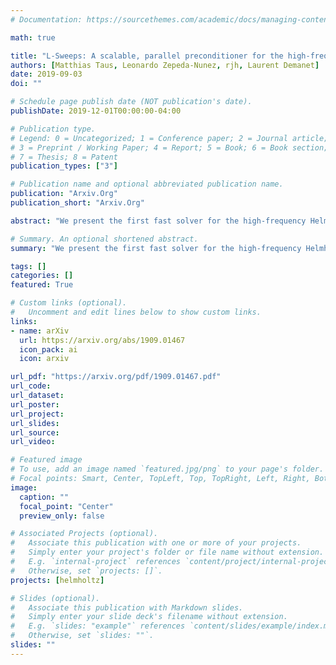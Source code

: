```yaml
---
# Documentation: https://sourcethemes.com/academic/docs/managing-content/

math: true

title: "L-Sweeps: A scalable, parallel preconditioner for the high-frequency Helmholtz equation"
authors: [Matthias Taus, Leonardo Zepeda-Nunez, rjh, Laurent Demanet]
date: 2019-09-03
doi: ""

# Schedule page publish date (NOT publication's date).
publishDate: 2019-12-01T00:00:00-04:00

# Publication type.
# Legend: 0 = Uncategorized; 1 = Conference paper; 2 = Journal article;
# 3 = Preprint / Working Paper; 4 = Report; 5 = Book; 6 = Book section;
# 7 = Thesis; 8 = Patent
publication_types: ["3"]

# Publication name and optional abbreviated publication name.
publication: "Arxiv.Org"
publication_short: "Arxiv.Org"

abstract: "We present the first fast solver for the high-frequency Helmholtz equation that scales optimally in parallel, for a single right-hand side. The L-sweeps approach achieves this scalability by departing from the usual propagation pattern, in which information flows in a 180 degree cone from interfaces in a layered decomposition. Instead, with L-sweeps, information propagates in 90 degree cones induced by a checkerboard domain decomposition (CDD). We extend the notion of accurate transmission conditions to CDDs and introduce a new sweeping strategy to efficiently track the wave fronts as they propagate through the CDD. The new approach decouples the subdomains at each wave front, so that they can be processed in parallel, resulting in better parallel scalability than previously demonstrated in the literature. The method has an overall O((N/p) log w) empirical run-time for N=n^d total degrees-of-freedom in a d-dimensional problem, frequency w, and p=O(n) processors. We introduce the algorithm and provide a complexity analysis for our parallel implementation of the solver. We corroborate all claims in several two- and three-dimensional numerical examples involving constant, smooth, and discontinuous wave speeds. "

# Summary. An optional shortened abstract.
summary: "We present the first fast solver for the high-frequency Helmholtz equation that scales optimally in parallel, for a single right-hand side."

tags: []
categories: []
featured: True

# Custom links (optional).
#   Uncomment and edit lines below to show custom links.
links:
- name: arXiv
  url: https://arxiv.org/abs/1909.01467
  icon_pack: ai
  icon: arxiv

url_pdf: "https://arxiv.org/pdf/1909.01467.pdf"
url_code:
url_dataset:
url_poster:
url_project:
url_slides:
url_source:
url_video:

# Featured image
# To use, add an image named `featured.jpg/png` to your page's folder. 
# Focal points: Smart, Center, TopLeft, Top, TopRight, Left, Right, BottomLeft, Bottom, BottomRight.
image:
  caption: ""
  focal_point: "Center"
  preview_only: false

# Associated Projects (optional).
#   Associate this publication with one or more of your projects.
#   Simply enter your project's folder or file name without extension.
#   E.g. `internal-project` references `content/project/internal-project/index.md`.
#   Otherwise, set `projects: []`.
projects: [helmholtz]

# Slides (optional).
#   Associate this publication with Markdown slides.
#   Simply enter your slide deck's filename without extension.
#   E.g. `slides: "example"` references `content/slides/example/index.md`.
#   Otherwise, set `slides: ""`.
slides: ""
---
```

